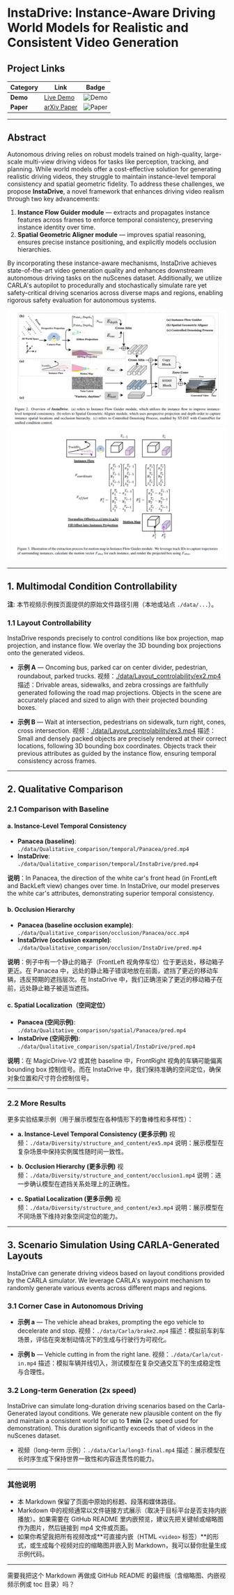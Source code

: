 # InstaDrive: Instance-Aware Driving World Models for Realistic and Consistent Video Generation

## Project Links

| Category              | Link                                                         | Badge                                                        |
| --------------------- | ------------------------------------------------------------ | ------------------------------------------------------------ |
| **Demo**  | [Live Demo](https://shanpoyang654.github.io/InstaDrive/page.html) | ![Demo](https://img.shields.io/badge/Demo-Live-green)        |
| **Paper**    | [arXiv Paper](https://www.researchgate.net/publication/394053515_InstaDrive_Instance-Aware_Driving_World_Models_for_Realistic_and_Consistent_Video_Generation)              | ![Paper](https://img.shields.io/badge/PDF-arXiv-blue)        |
 









---

## Abstract

Autonomous driving relies on robust models trained on high-quality, large-scale multi-view driving videos for tasks like perception, tracking, and planning. While world models offer a cost-effective solution for generating realistic driving videos, they struggle to maintain instance-level temporal consistency and spatial geometric fidelity. To address these challenges, we propose **InstaDrive**, a novel framework that enhances driving video realism through two key advancements:

1. **Instance Flow Guider module** — extracts and propagates instance features across frames to enforce temporal consistency, preserving instance identity over time.
2. **Spatial Geometric Aligner module** — improves spatial reasoning, ensures precise instance positioning, and explicitly models occlusion hierarchies.

By incorporating these instance-aware mechanisms, InstaDrive achieves state-of-the-art video generation quality and enhances downstream autonomous driving tasks on the nuScenes dataset. Additionally, we utilize CARLA's autopilot to procedurally and stochastically simulate rare yet safety-critical driving scenarios across diverse maps and regions, enabling rigorous safety evaluation for autonomous systems.

![InstaDrive Overview](./data/teaser.png)
![InstaDrive method](./data/flow.png)

---

## 1. Multimodal Condition Controllability

**注**: 本节视频示例按页面提供的原始文件路径引用（本地或站点 `./data/...`）。

### 1.1 Layout Controllability

InstaDrive responds precisely to control conditions like box projection, map projection, and instance flow. We overlay the 3D bounding box projections onto the generated videos.

* **示例 A** — Oncoming bus, parked car on center divider, pedestrian, roundabout, parked trucks.
  视频：[./data/Layout_controlability/ex2.mp4](./data/Layout_controlability/ex2.mp4)
  描述：Drivable areas, sidewalks, and zebra crossings are faithfully generated following the road map projections. Objects in the scene are accurately placed and sized to align with their projected bounding boxes.

* **示例 B** — Wait at intersection, pedestrians on sidewalk, turn right, cones, cross intersection.
  视频：[./data/Layout_controlability/ex3.mp4](./data/Layout_controlability/ex3.mp4)
  描述：Small and densely packed objects are precisely rendered at their correct locations, following 3D bounding box coordinates. Objects track their previous attributes as guided by the instance flow, ensuring temporal consistency across frames.

---

## 2. Qualitative Comparison

### 2.1 Comparison with Baseline

#### a. Instance-Level Temporal Consistency

* **Panacea (baseline)**: `./data/Qualitative_comparison/temporal/Panacea/pred.mp4`
* **InstaDrive**: `./data/Qualitative_comparison/temporal/InstaDrive/pred.mp4`

**说明**：In Panacea, the direction of the white car's front head (in FrontLeft and BackLeft view) changes over time. In InstaDrive, our model preserves the white car's attributes, demonstrating superior temporal consistency.

#### b. Occlusion Hierarchy

* **Panacea (baseline occlusion example)**: `./data/Qualitative_comparison/occlusion/Panacea/occ.mp4`
* **InstaDrive (occlusion example)**: `./data/Qualitative_comparison/occlusion/InstaDrive/pred.mp4`

**说明**：例子中有一个静止的箱子（FrontLeft 视角停车位）位于更远处，移动箱子更近。在 Panacea 中，远处的静止箱子错误地放在前面，遮挡了更近的移动车辆，违反预期的遮挡层次。在 InstaDrive 中，我们正确渲染了更近的移动箱子在前，远处静止箱子被适当遮挡。

#### c. Spatial Localization（空间定位）

* **Panacea (空间示例)**: `./data/Qualitative_comparison/spatial/Panacea/pred.mp4`
* **InstaDrive (空间示例)**: `./data/Qualitative_comparison/spatial/InstaDrive/pred.mp4`

**说明**：在 MagicDrive-V2 或其他 baseline 中，FrontRight 视角的车辆可能偏离 bounding box 控制信号。而在 InstaDrive 中，我们保持准确的空间定位，确保对象位置和尺寸符合控制信号。

---

### 2.2 More Results

更多实验结果示例（用于展示模型在各种情形下的鲁棒性和多样性）：

* **a. Instance-Level Temporal Consistency (更多示例)**
  视频：`./data/Diversity/structure_and_content/ex5.mp4`
  说明：展示模型在复杂场景中保持实例属性随时间一致性。

* **b. Occlusion Hierarchy (更多示例)**
  视频：`./data/Diversity/structure_and_content/occlusion1.mp4`
  说明：进一步确认模型在遮挡关系处理上的正确性。

* **c. Spatial Localization (更多示例)**
  视频：`./data/Diversity/structure_and_content/ex3.mp4`
  说明：展示模型在不同场景下维持对象空间定位的能力。

---

## 3. Scenario Simulation Using CARLA-Generated Layouts

InstaDrive can generate driving videos based on layout conditions provided by the CARLA simulator. We leverage CARLA's waypoint mechanism to randomly generate various events across different maps and regions.

### 3.1 Corner Case in Autonomous Driving

* **示例 a** — The vehicle ahead brakes, prompting the ego vehicle to decelerate and stop.
  视频：`./data/Carla/brake2.mp4`
  描述：模拟前车刹车场景，评估在突发制动情况下的生成与行驶行为可视化。

* **示例 b** — Vehicle cutting in from the right lane.
  视频：`./data/Carla/cut-in.mp4`
  描述：模拟车辆并线切入，测试模型在复杂交通交互下的生成稳定性与合理性。

### 3.2 Long-term Generation (2x speed)

InstaDrive can simulate long-duration driving scenarios based on the Carla-Generated layout conditions. We generate new plausible content on the fly and maintain a consistent world for up to **1 min** (2× speed used for demonstration). This duration significantly exceeds that of videos in the nuScenes dataset.

* 视频（long-term 示例）：`./data/Carla/long3-final.mp4`
  描述：展示模型在长时序生成下保持世界一致性和内容连贯性的能力。

---

### 其他说明

* 本 Markdown 保留了页面中原始的标题、段落和媒体路径。
* Markdown 中的视频通常以文件链接方式展示（取决于目标平台是否支持内嵌播放）。如果需要在 GitHub README 里内嵌预览，建议先把关键帧或缩略图作为图片，然后链接到 mp4 文件或页面。
* 如果你希望我把所有视频改成**可直接内嵌（HTML `<video>` 标签）**的形式，或生成每个视频对应的缩略图并嵌入到 Markdown，我可以替你批量生成示例代码。

---

需要我把这个 Markdown 再做成 GitHub README 的最终版（含缩略图、内嵌视频示例或 toc 目录）吗？
